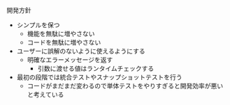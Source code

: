 開発方針

- シンプルを保つ
  - 機能を無駄に増やさない
  - コードを無駄に増やさない
- ユーザーに誤解のないように使えるようにする
  - 明確なエラーメッセージを返す
    - 引数に渡せる値はランタイムチェックする
- 最初の段階では統合テストやスナップショットテストを行う
  - コードがまだまだ変わるので単体テストをやりすぎると開発効率が悪いと考えている